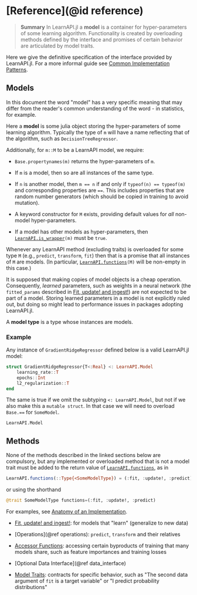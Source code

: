 # [Reference](@id reference)

> **Summary** In LearnAPI.jl a **model** is a container for hyper-parameters of some
> learning algorithm. Functionality is created by overloading methods defined by the
> interface and promises of certain behavior are articulated by model traits.

Here we give the definitive specification of the interface provided by LearnAPI.jl. For a
more informal guide see [Common Implementation Patterns](@ref).

## Models

In this document the word "model" has a very specific meaning that may differ from the
reader's common understanding of the word - in statistics, for example.

Here a **model** is some julia object storing the hyper-parameters of some learning
algorithm. Typically the type of `m` will have a name reflecting that of the algorithm,
such as `DecisionTreeRegressor`.

Additionally, for `m::M` to be a LearnAPI model, we require:

- `Base.propertynames(m)` returns the hyper-parameters of `m`.

- If `m` is a model, then so are all instances of the same type.

- If `n` is another model, then `m == n` if and only if `typeof(n) == typeof(m)` and
  corresponding properties are `==`. This includes properties that are random number
  generators (which should be copied in training to avoid mutation).

- A keyword constructor for `M` exists, providing default values for *all* non-model
  hyper-parameters.

- If a model has other models as hyper-parameters, then [`LearnAPI.is_wrapper`](@ref)`(m)`
  must be `true`.

Whenever any LearnAPI method (excluding traits) is overloaded for some type `M` (e.g.,
`predict`, `transform`, `fit`) then that is a promise that all instances of `M` are
models. (In particular, [`LearnAPI.functions`](@ref)`(M)` will be non-empty in this case.)

It is supposed that making copies of model objects is a cheap operation. Consequently,
*learned* parameters, such as weights in a neural network (the `fitted_params` described
in [Fit, update! and ingest!](@ref)) are not expected to be part of a model. Storing
learned parameters in a model is not explicitly ruled out, but doing so might lead to
performance issues in packages adopting LearnAPI.jl.

A **model type** is a type whose instances are models.

### Example

Any instance of `GradientRidgeRegressor` defined below is a valid LearnAPI.jl model:

```julia
struct GradientRidgeRegressor{T<:Real} <: LearnAPI.Model
    learning_rate::T
    epochs::Int
    l2_regularization::T
end
```

The same is true if we omit the subtyping `<: LearnAPI.Model`, but not if we also make
this a `mutable struct`. In that case we will need to overload `Base.==` for
`SomeModel`.

```@docs
LearnAPI.Model
```

## Methods

None of the methods described in the linked sections below are compulsory, but any
implemented or overloaded method that is not a model trait must be added to the return
value of [`LearnAPI.functions`](@ref), as in

```julia
LearnAPI.functions(::Type{<SomeModelType}) = (:fit, :update!, :predict)
```

or using the shorthand

```julia
@trait SomeModelType functions=(:fit, :update!, :predict)
```

For examples, see [Anatomy of an Implementation](@ref).

- [Fit, update! and ingest!](@ref): for models that "learn" (generalize to
  new data)

- [Operations](@ref operations): `predict`, `transform` and their relatives

- [Accessor Functions](@ref): accessing certain byproducts of training that many models
  share, such as feature importances and training losses
  
- [Optional Data Interface](@ref data_interface)

- [Model Traits](@ref): contracts for specific behavior, such as "The second data
  argument of `fit` is a target variable" or "I predict probability distributions"
  

